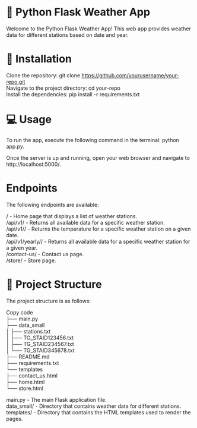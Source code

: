 # 🐍 Python Flask Weather App
Welcome to the Python Flask Weather App! This web app provides weather data for different stations based on date and year.

# 📝 Installation
Clone the repository: git clone https://github.com/yourusername/your-repo.git <br>
Navigate to the project directory: cd your-repo <br>
Install the dependencies: pip install -r requirements.txt <br>

# 💻 Usage
To run the app, execute the following command in the terminal: python app.py. <br>

Once the server is up and running, open your web browser and navigate to http://localhost:5000/. <br>

# Endpoints
The following endpoints are available:<br>

/ - Home page that displays a list of weather stations.<br>
/api/v1/<station> - Returns all available data for a specific weather station.<br>
/api/v1/<station>/<date> - Returns the temperature for a specific weather station on a given date.<br>
/api/v1/yearly/<station>/<year> - Returns all available data for a specific weather station for a given year.<br>
/contact-us/ - Contact us page.<br>
/store/ - Store page.<br>

# 📂 Project Structure
The project structure is as follows:<br>

Copy code <br>
├── main.py <br>
├── data_small <br>
│   ├── stations.txt <br>
│   ├── TG_STAID123456.txt <br>
│   ├── TG_STAID234567.txt <br>
│   └── TG_STAID345678.txt <br>
├── README.md <br>
├── requirements.txt <br>
└── templates <br>
    ├── contact_us.html <br>
    ├── home.html <br>
    └── store.html <br>

main.py - The main Flask application file.<br>
data_small/ - Directory that contains weather data for different stations.<br>
templates/ - Directory that contains the HTML templates used to render the pages.<br>
